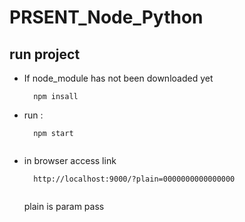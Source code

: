 # PRSENT_Node_Python

## run project


- If node_module has not been downloaded yet

  ```
    npm insall 

  ```
  
- run :
  ```
    npm start
    
  ```

- in browser access link

  ```
    http://localhost:9000/?plain=0000000000000000
    
  ```
  plain is param pass
